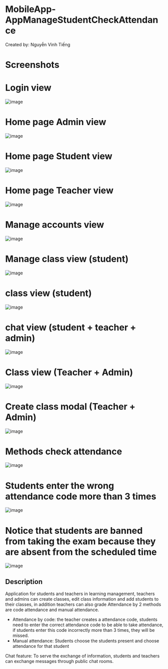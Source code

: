 # MobileApp-AppManageStudentCheckAttendance
Created by: Nguyễn Vinh Tiếng

# Screenshots 

# Login view
![image](https://user-images.githubusercontent.com/79965595/141602848-3fdec6a4-e621-4380-8644-b548acdf2d34.png)


# Home page Admin view
![image](https://user-images.githubusercontent.com/79965595/141602920-e65e1d28-f6c7-4137-ae64-6bc2d0fefd49.png)

# Home page Student view
![image](https://user-images.githubusercontent.com/79965595/141602945-c4d5bcd6-642f-486e-87a2-676507e8d65c.png)


# Home page Teacher view
![image](https://user-images.githubusercontent.com/79965595/141602965-4518a742-dc80-4654-bc21-f479ed6b1b20.png)

# Manage accounts view
![image](https://user-images.githubusercontent.com/79965595/141602557-d9050715-7ab5-45e2-9bc2-52c37aef1ca0.png)


# Manage class view (student)
![image](https://user-images.githubusercontent.com/79965595/141603014-cc620d63-c2ec-408a-b49c-647334da9b2f.png)


# class view (student)
![image](https://user-images.githubusercontent.com/79965595/141603030-8669b170-3116-441c-a3ce-4c0bb643bfd0.png)


# chat view (student + teacher + admin)
![image](https://user-images.githubusercontent.com/79965595/141603116-8ada972b-873f-46f4-baf8-d17b36e7aefb.png)


# Class view (Teacher + Admin)
![image](https://user-images.githubusercontent.com/79965595/141603090-581363bf-0be2-41d5-a33e-0488c2d3cda4.png)

# Create class modal (Teacher + Admin)
![image](https://user-images.githubusercontent.com/79965595/141603135-e1f7fb9a-7d39-4df4-a02e-08a9dad0a5c9.png)

# Methods check attendance
![image](https://user-images.githubusercontent.com/79965595/141603155-051ca903-f5fc-4daf-9970-65f9175e0ce8.png)

# Students enter the wrong attendance code more than 3 times 
![image](https://user-images.githubusercontent.com/79965595/141603185-dfc23554-f51a-4ae5-9421-51eca2c8f2a7.png)

# Notice that students are banned from taking the exam because they are absent from the scheduled time 
![image](https://user-images.githubusercontent.com/79965595/141603264-352491bc-863d-4da3-83aa-e2fcecbe7ec5.png)

## Description
Application for students and teachers in learning management, teachers and admins can create classes, edit class information and add students to their classes, in addition teachers can also grade Attendance by 2 methods are code attendance and manual attendance.
+ Attendance by code: the teacher creates a attendance code, students need to enter the correct attendance code to be able to take attendance, if students enter this code incorrectly more than 3 times, they will be missed.
+ Manual attendance: Students choose the students present and choose attendance for that student

Chat feature: To serve the exchange of information, students and teachers can exchange messages through public chat rooms.
 



